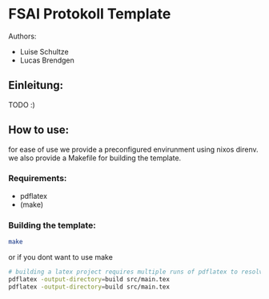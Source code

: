 # FSAI Protokoll Template

Authors:
- Luise Schultze
- Lucas Brendgen

## Einleitung:
TODO :)

## How to use:
for ease of use we provide a preconfigured envirunment using nixos direnv. we also provide a Makefile for building the template.

### Requirements:
- pdflatex
- (make)

### Building the template:
```bash
make 
```
or if you dont want to use make
```bash
# building a latex project requires multiple runs of pdflatex to resolve all references
pdflatex -output-directory=build src/main.tex
pdflatex -output-directory=build src/main.tex
```


